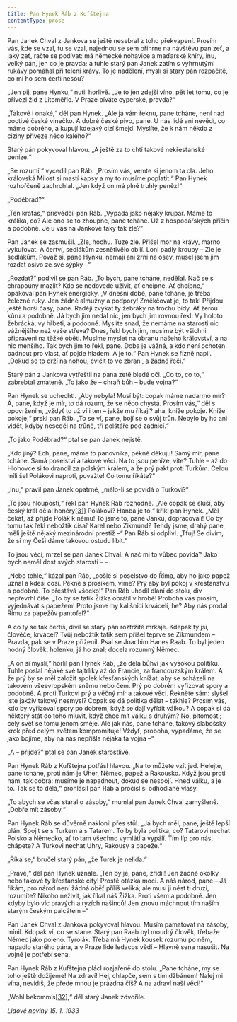 ```yaml
---
title: Pan Hynek Ráb z Kufštejna
contentType: prose
---
```


<section>

Pan Janek Chval z Jankova se ještě nesebral z toho překvapení. Prosím vás, kde se vzal, tu se vzal, najednou se sem přihrne na návštěvu pan zeť, a jaký zeť, račte se podívat: má německé nohavice a maďarské kníry, inu, velký pán, jen co je pravda; a tuhle starý pan Janek zatím s vyhrnutými rukávy pomáhal při telení krávy. To je nadělení, myslí si starý pán rozpačitě, co mi ho sem čerti nesou?

„Jen pij, pane Hynku,“ nutil horlivě. „Je to jen zdejší víno, pět let tomu, co je přivezl žid z Litoměřic. V Praze píváte cyperské, pravda?“

„Takové i onaké,“ děl pan Hynek. „Ale já vám řeknu, pane tcháne, není nad poctivé české vínečko. A dobré české pivo, pane. U nás lidé ani nevědí, co máme dobrého, a kupují kdejaký cizí šmejd. Myslíte, že k nám někdo z ciziny přiveze něco kalého?“

Starý pán pokyvoval hlavou. „A ještě za to chtí takové nekřesťanské peníze.“

„Se rozumí,“ vycedil pan Ráb. „Prosím vás, vemte si jenom ta cla. Jeho královská Milost si mastí kapsy a my to musíme poplatit.“ Pan Hynek rozhořčeně zachrchlal. „Jen když on má plné truhly peněz!“

„Poděbrad?“

„Ten kraťas,“ přisvědčil pan Ráb. „Vypadá jako nějaký krupař. Máme to králíka, co? Ale ono se to zhoupne, pane tcháne. Už z hospodářských příčin a podobně. Je u vás na Jankově taky tak zle?“

Pan Janek se zasmušil. „Zle, hochu. Tuze zle. Přišel mor na krávy, marno vykuřovat. A čertví, sedlákům zesnětivělo obilí. Loni padly kroupy – Zle je sedlákům. Považ si, pane Hynku, nemají ani zrní na osev, musel jsem jim rozdat osivo ze své sýpky –“

„Rozdat?“ podivil se pan Ráb. „To bych, pane tcháne, nedělal. Nač se s chrapouny mazlit? Kdo se nedovede uživit, ať chcípne. Ať chcípne,“ opakoval pan Hynek energicky. „V dnešní době, pane tcháne, je třeba železné ruky. Jen žádné almužny a podpory! Změkčovat je, to tak! Přijdou ještě horší časy, pane. Raději zvykat ty žebráky na trochu bídy. Ať žerou kůru a podobně. Já bych jim nedal nic, jen bych jim rovnou řekl: Vy holoto žebrácká, vy hřbeti, a podobně. Myslíte snad, že nemáme na starosti nic vážnějšího než vaše střeva? Dnes, řekl bych jim, musíme být všichni připraveni na těžké oběti. Musíme myslet na obranu našeho království, a na nic menšího. Tak bych jim to řekl, pane. Doba je vážná, a kdo není ochoten padnout pro vlast, ať pojde hladem. A je to.“ Pan Hynek se řízně napil. „Dokud se to drží na nohou, cvičit to ve zbrani, a žádné řeči.“

Starý pán z Jankova vytřeštil na pana zetě bledé oči. „Co to, co to,“ zabrebtal zmateně. „To jako že – chraň bůh – bude vojna?“

Pan Hynek se uchechtl. „Aby nebyla! Musí být: copak máme nadarmo mír? Á, pane, když je mír, to dá rozum, že se něco chystá. Prosím vás,“ děl s opovržením, „vždyť to už ví i ten – jakže mu říkají? aha, kníže pokoje. Kníže pokoje,“ prskl pan Ráb. „To se ví, pane, bojí se o svůj trůn. Nebylo by ho ani vidět, kdyby neseděl na trůně, tři polštáře pod zadnicí.“

„To jako Poděbrad?“ ptal se pan Janek nejistě.

„Kdo jiný? Ech, pane, máme to panovníka, pěkně děkuju! Samý mír, pane tcháne. Samá poselství a takové věci. Na to jsou peníze, víte? Tuhle – až do Hlohovce si to drandil za polským králem, a že prý pakt proti Turkům. Celou míli šel Polákovi naproti, považte! Co tomu říkáte?“

„Inu,“ pravil pan Janek opatrně, „málo-li se povídá o Turkovi?“

„To jsou hlouposti,“ řekl pan Hynek Ráb rozhodně. „Ale copak se sluší, aby český král dělal honéry[\[31\]](./resources/undefined) Polákovi? Hanba je to,“ křikl pan Hynek. „Měl čekat, až přijde Polák k němu! To jsme to, pane Janku, dopracovali! Co by tomu tak řekl nebožtík císař Karel nebo Zikmund? Tehdy jsme, drahý pane, měli ještě nějaký mezinárodní prestiž –“ Pan Ráb si odplivl. „Tfuj! Se divím, že si my Češi dáme takovou ostudu líbit.“

To jsou věci, mrzel se pan Janek Chval. A nač mi to vůbec povídá? Jako bych neměl dost svých starostí – –

„Nebo tohle,“ kázal pan Ráb, „pošle si poselstvo do Říma, aby ho jako papež uznal a kdesi cosi. Pěkně s prosíkem, víme? Prý aby byl pokoj v křesťanstvu a podobně. To přestává všecko!“ Pan Ráb uhodil dlaní do stolu, div nepřevrhl číše. „To by se tatík Žižka obrátil v hrobě! Proboha vás prosím, vyjednávat s papežem! Proto jsme my kališníci krváceli, he? Aby nás prodal Římu za papežův pantofel?“

A co ty se tak čertíš, divil se starý pán roztržitě mrkaje. Kdepak ty jsi, člověče, krvácel? Tvůj nebožtík tatík sem přišel teprve se Zikmundem – Pravda, pak se v Praze přiženil. Psal se Joachim Hanes Raab. To byl jeden hodný člověk, holenku, já ho znal; docela rozumný Němec.

„A on si myslí,“ horlil pan Hynek Ráb, „že dělá bůhví jak vysokou politiku. Tuhle poslal nějaké své tajtrlíky až do Francie, za francouzským králem. A že prý by se měl založit spolek křesťanských knížat, aby se scházeli na takovém všeevropském sněmu nebo čem. Prý po dobrém vyřizovat spory a podobně. A proti Turkovi prý a věčný mír a takové věci. Řekněte sám: slyšel jste jakživ takový nesmysl? Copak se dá politika dělat – takhle? Prosím vás, kdo by vyřizoval spory po dobrém, když se dají vyřídit válkou? A copak si dá některý stát do toho mluvit, když chce mít válku s druhým? No, pitomosti; celý svět se tomu jenom směje. Ale jak nás, pane tcháne, takový slabošský krok před celým světem kompromituje! Vždyť, proboha, vypadáme, že se jako bojíme, aby na nás nepřišla nějaká ta vojna –“

„A – přijde?“ ptal se pan Janek starostlivě.

Pan Hynek Ráb z Kufštejna potřásl hlavou. „Na to můžete vzít jed. Helejte, pane tcháne, proti nám je Uher, Němec, papež a Rakousko. Když jsou proti nám, tak dobrá: musíme je napadnout, dokud se nespojí. Hned válku, a je to. Tak se to dělá,“ prohlásil pan Ráb a pročísl si odhodlaně vlasy.

„To abych se včas staral o zásoby,“ mumlal pan Janek Chval zamyšleně. „Dobře mít zásoby.“

Pan Hynek Ráb se důvěrně naklonil přes stůl. „Já bych měl, pane, ještě lepší plán. Spojit se s Turkem a s Tatarem. To by byla politika, co? Tatarovi nechat Polsko a Německo, ať to tam všechno vymlátí a vypálí. Tím líp pro nás, chápete? A Turkovi nechat Uhry, Rakousy a papeže.“

„Říká se,“ bručel starý pán, „že Turek je nelida.“

„Právě,“ děl pan Hynek uznale. „Ten by je, pane, zřídil! Jen žádné okolky nebo takové ty křesťanské city! Prostě otázka moci. A náš národ, pane – Já říkám, pro národ není žádná oběť příliš veliká; ale musí ji nést ti druzí, rozumíte? Nikoho neživit, jak říkal náš Žižka. Proti všem a podobně. Jen kdyby bylo víc pravých a ryzích našinců! Jen znovu máchnout tím naším starým českým palcátem –“

Pan Janek Chval z Jankova pokyvoval hlavou. Musím pamatovat na zásoby, mínil. Kdopak ví, co se stane. Starý pan Raab byl moudrý člověk, třebaže Němec jako poleno. Tyrolák. Třeba má Hynek kousek rozumu po něm, napadlo starého pána, a v Praze lidé ledacos vědí – Hlavně sena nasušit. Na vojně je potřebí sena.

Pan Hynek Ráb z Kufštejna plácl rozjařeně do stolu. „Pane tcháne, my se toho ještě dožijeme! Na zdraví! Hej, chlapče, sem s tím džbánem! Nalej mi vína, nevidíš, že přede mnou je prázdná číš? A na zdraví naší věci!“

„Wohl bekomm’s[\[32\]](./resources/undefined),“ děl starý Janek zdvořile.

_Lidové noviny 15. 1. 1933_

</section>

